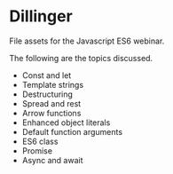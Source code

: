 # Dillinger

File assets for the Javascript ES6 webinar.

The following are the topics discussed.

- Const and let
- Template strings
- Destructuring
- Spread and rest
- Arrow functions
- Enhanced object literals
- Default function arguments
- ES6 class
- Promise
- Async and await
